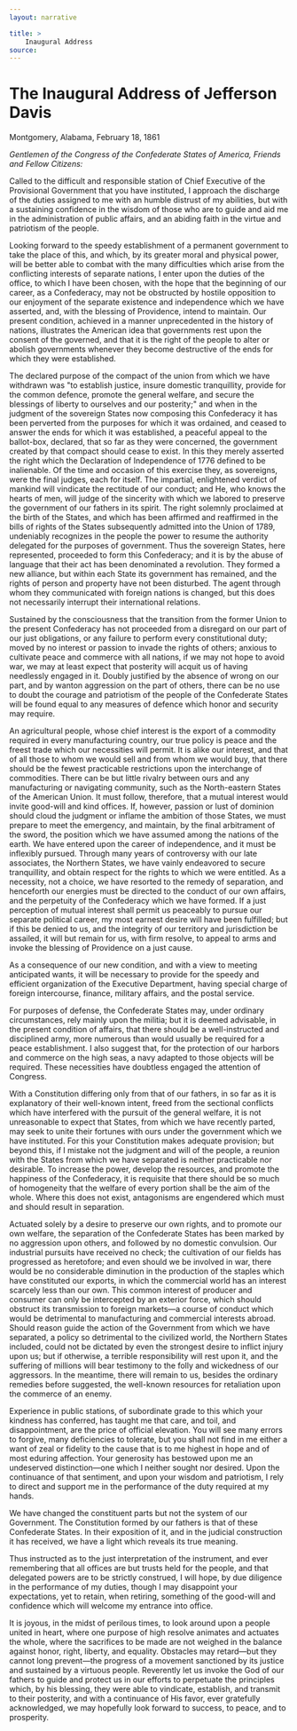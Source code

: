 ```yaml
---
layout: narrative

title: >
    Inaugural Address
source: 
---
```


       
#  The Inaugural Address of Jefferson Davis

  Montgomery, Alabama, February 18, 1861

  *Gentlemen of the Congress of the Confederate States of America, Friends and Fellow Citizens:*

  Called to the difficult and responsible station of Chief Executive of the Provisional Government that you have instituted, I approach the discharge of the duties assigned to me with an humble distrust of my abilities, but with a sustaining confidence in the wisdom of those who are to guide and aid me in the administration of public affairs, and an abiding faith in the virtue and patriotism of the people.

  Looking forward to the speedy establishment of a permanent government to take the place of this, and which, by its greater moral and physical power, will be better able to combat with the many difficulties which arise from the conflicting interests of separate nations, I enter upon the duties of the office, to which I have been chosen, with the hope that the beginning of our career, as a Confederacy, may not be obstructed by hostile opposition to our enjoyment of the separate existence and independence which we have asserted, and, with the blessing of Providence, intend to maintain. Our present condition, achieved in a manner unprecedented in the history of nations, illustrates the American idea that governments rest upon the consent of the governed, and that it is the right of the people to alter or abolish governments whenever they become destructive of the ends for which they were established.

  The declared purpose of the compact of the union from which we have withdrawn was "to establish justice, insure domestic tranquillity, provide for the common defence, promote the general welfare, and secure the blessings of liberty to ourselves and our posterity;" and when in the judgment of the sovereign States now composing this Confederacy it has been perverted from the purposes for which it was ordained, and ceased to answer the ends for which it was established, a peaceful appeal to the ballot-box, declared, that so far as they were concerned, the government created by that compact should cease to exist. In this they merely asserted the right which the Declaration of Independence of 1776 defined to be inalienable. Of the time and occasion of this exercise they, as sovereigns, were the final judges, each for itself. The impartial, enlightened verdict of mankind will vindicate the rectitude of our conduct; and He, who knows the hearts of men, will judge of the sincerity with which we labored to preserve the government of our fathers in its spirit. The right solemnly proclaimed at the birth of the States, and which has been affirmed and reaffirmed in the bills of rights of the States subsequently admitted into the Union of 1789, undeniably recognizes in the people the power to resume the authority delegated for the purposes of government. Thus the sovereign States, here represented, proceeded to form this Confederacy; and it is by the abuse of language that their act has been denominated a revolution. They formed a new alliance, but within each State its government has remained, and the rights of person and property have not been disturbed. The agent through whom they communicated with foreign nations is changed, but this does not necessarily interrupt their international relations.

  Sustained by the consciousness that the transition from the former Union to the present Confederacy has not proceeded from a disregard on our part of our just obligations, or any failure to perform every constitutional duty; moved by no interest or passion to invade the rights of others; anxious to cultivate peace and commerce with all nations, if we may not hope to avoid war, we may at least expect that posterity will acquit us of having needlessly engaged in it. Doubly justified by the absence of wrong on our part, and by wanton aggression on the part of others, there can be no use to doubt the courage and patriotism of the people of the Confederate States will be found equal to any measures of defence which honor and security may require.

  An agricultural people, whose chief interest is the export of a commodity required in every manufacturing country, our true policy is peace and the freest trade which our necessities will permit. It is alike our interest, and that of all those to whom we would sell and from whom we would buy, that there should be the fewest practicable restrictions upon the interchange of commodities. There can be but little rivalry between ours and any manufacturing or navigating community, such as the North-eastern States of the American Union. It must follow, therefore, that a mutual interest would invite good-will and kind offices. If, however, passion or lust of dominion should cloud the judgment or inflame the ambition of those States, we must prepare to meet the emergency, and maintain, by the final arbitrament of the sword, the position which we have assumed among the nations of the earth. We have entered upon the career of independence, and it must be inflexibly pursued.  Through many years of controversy with our late associates, the Northern States, we have vainly endeavored to secure tranquillity, and obtain respect for the rights to which we were entitled. As a necessity, not a choice, we have resorted to the remedy of separation, and henceforth our energies must be directed to the conduct of our own affairs, and the perpetuity of the Confederacy which we have formed. If a just perception of mutual interest shall permit us peaceably to pursue our separate political career, my most earnest desire will have been fulfilled; but if this be denied to us, and the integrity of our territory and jurisdiction be assailed, it will but remain for us, with firm resolve, to appeal to arms and invoke the blessing of Providence on a just cause.

  As a consequence of our new condition, and with a view to meeting anticipated wants, it will be necessary to provide for the speedy and efficient organization of the Executive Department, having special charge of foreign intercourse, finance, military affairs, and the postal service.

  For purposes of defense, the Confederate States may, under ordinary circumstances, rely mainly upon the militia; but it is deemed advisable, in the present condition of affairs, that there should be a well-instructed and disciplined army, more numerous than would usually be required for a peace establishment. I also suggest that, for the protection of our harbors and commerce on the high seas, a navy adapted to those objects will be required.  These necessities have doubtless engaged the attention of Congress.

  With a Constitution differing only from that of our fathers, in so far as it is explanatory of their well-known intent, freed from the sectional conflicts which have interfered with the pursuit of the general welfare, it is not unreasonable to expect that States, from which we have recently parted, may seek to unite their fortunes with ours under the government which we have instituted. For this your Constitution makes adequate provision; but beyond this, if I mistake not the judgment and will of the people, a reunion with the States from which we have separated is neither practicable nor desirable. To increase the power, develop the resources, and promote the happiness of the Confederacy, it is requisite that there should be so much of homogeneity that the welfare of every portion shall be the aim of the whole.  Where this does not exist, antagonisms are engendered which must and should result in separation.

  Actuated solely by a desire to preserve our own rights, and to promote our own welfare, the separation of the Confederate States has been marked by no aggression upon others, and followed by no domestic convulsion. Our industrial pursuits have received no check; the cultivation of our fields has progressed as heretofore; and even should we be involved in war, there would be no considerable diminution in the production of the staples which have constituted our exports, in which the commercial world has an interest scarcely less than our own. This common interest of producer and consumer can only be intercepted by an exterior force, which should obstruct its transmission to foreign markets—a course of conduct which would be detrimental to manufacturing and commercial interests abroad. Should reason guide the action of the Government from which we have separated, a policy so detrimental to the civilized world, the Northern States included, could not be dictated by even the strongest desire to inflict injury upon us; but if otherwise, a terrible responsibility will rest upon it, and the suffering of millions will bear testimony to the folly and wickedness of our aggressors. In the meantime, there will remain to us, besides the ordinary remedies before suggested, the well-known resources for retaliation upon the commerce of an enemy.

  Experience in public stations, of subordinate grade to this which your kindness has conferred, has taught me that care, and toil, and disappointment, are the price of official elevation.  You will see many errors to forgive, many deficiencies to tolerate, but you shall not find in me either a want of zeal or fidelity to the cause that is to me highest in hope and of most eduring affection. Your generosity has bestowed upon me an undeserved distinction—one which I neither sought nor desired. Upon the continuance of that sentiment, and upon your wisdom and patriotism, I rely to direct and support me in the performance of the duty required at my hands.

  We have changed the constituent parts but not the system of our Government. The Constitution formed by our fathers is that of these Confederate States. In their exposition of it, and in the judicial construction it has received, we have a light which reveals its true meaning.

  Thus instructed as to the just interpretation of the instrument, and ever remembering that all offices are but trusts held for the people, and that delegated powers are to be strictly construed, I will hope, by due diligence in the performance of my duties, though I may disappoint your expectations, yet to retain, when retiring, something of the good-will and confidence which will welcome my entrance into office.

  It is joyous, in the midst of perilous times, to look around upon a people united in heart, where one purpose of high resolve animates and actuates the whole, where the sacrifices to be made are not weighed in the balance against honor, right, liberty, and equality. Obstacles may retard—but they cannot long prevent—the progress of a movement sanctioned by its justice and sustained by a virtuous people. Reverently let us invoke the God of our fathers to guide and protect us in our efforts to perpetuate the principles which, by his blessing, they were able to vindicate, establish, and transmit to their posterity, and with a continuance of His favor, ever gratefully acknowledged, we may hopefully look forward to success, to peace, and to prosperity.

    